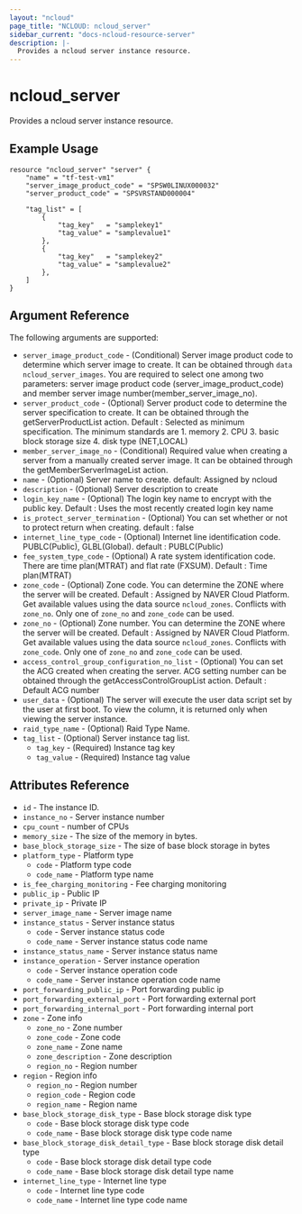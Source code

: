 ```yaml
---
layout: "ncloud"
page_title: "NCLOUD: ncloud_server"
sidebar_current: "docs-ncloud-resource-server"
description: |-
  Provides a ncloud server instance resource.
---
```


# ncloud_server

Provides a ncloud server instance resource.

## Example Usage

```hcl
resource "ncloud_server" "server" {
    "name" = "tf-test-vm1"
    "server_image_product_code" = "SPSW0LINUX000032"
    "server_product_code" = "SPSVRSTAND000004"

    "tag_list" = [
        {
            "tag_key"   = "samplekey1"
            "tag_value" = "samplevalue1"
        },
        {
            "tag_key"   = "samplekey2"
            "tag_value" = "samplevalue2"
        },
    ]
}
```

## Argument Reference

The following arguments are supported:

* `server_image_product_code` - (Conditional) Server image product code to determine which server image to create. It can be obtained through `data ncloud_server_images`. You are required to select one among two parameters: server image product code (server_image_product_code) and member server image number(member_server_image_no).
* `server_product_code` - (Optional) Server product code to determine the server specification to create. It can be obtained through the getServerProductList action. Default : Selected as minimum specification. The minimum standards are 1. memory 2. CPU 3. basic block storage size 4. disk type (NET,LOCAL)
* `member_server_image_no` - (Conditional) Required value when creating a server from a manually created server image. It can be obtained through the getMemberServerImageList action.
* `name` - (Optional) Server name to create. default: Assigned by ncloud
* `description` - (Optional) Server description to create
* `login_key_name` - (Optional) The login key name to encrypt with the public key. Default : Uses the most recently created login key name
* `is_protect_server_termination` - (Optional) You can set whether or not to protect return when creating. default : false
* `internet_line_type_code` - (Optional) Internet line identification code. PUBLC(Public), GLBL(Global). default : PUBLC(Public)
* `fee_system_type_code` - (Optional) A rate system identification code. There are time plan(MTRAT) and flat rate (FXSUM). Default : Time plan(MTRAT)
* `zone_code` - (Optional) Zone code. You can determine the ZONE where the server will be created. Default : Assigned by NAVER Cloud Platform.
    Get available values using the data source `ncloud_zones`.
    Conflicts with `zone_no`. Only one of `zone_no` and `zone_code` can be used.
* `zone_no` - (Optional) Zone number. You can determine the ZONE where the server will be created. Default : Assigned by NAVER Cloud Platform.
    Get available values using the data source `ncloud_zones`.
    Conflicts with `zone_code`. Only one of `zone_no` and `zone_code` can be used.
* `access_control_group_configuration_no_list` - (Optional) You can set the ACG created when creating the server. ACG setting number can be obtained through the getAccessControlGroupList action. Default : Default ACG number
* `user_data` - (Optional) The server will execute the user data script set by the user at first boot. To view the column, it is returned only when viewing the server instance.
* `raid_type_name` - (Optional) Raid Type Name.
* `tag_list` - (Optional) Server instance tag list.
  * `tag_key` - (Required) Instance tag key
  * `tag_value` - (Required) Instance tag value

## Attributes Reference

* `id` - The instance ID.
* `instance_no` - Server instance number
* `cpu_count` - number of CPUs
* `memory_size` - The size of the memory in bytes.
* `base_block_storage_size` - The size of base block storage in bytes
* `platform_type` - Platform type
    * `code` - Platform type code
    * `code_name` - Platform type name
* `is_fee_charging_monitoring` - Fee charging monitoring
* `public_ip` - Public IP
* `private_ip` - Private IP
* `server_image_name` - Server image name
* `instance_status` - Server instance status
    * `code` - Server instance status code
    * `code_name` - Server instance status code name
* `instance_status_name` - Server instance status name
* `instance_operation` - Server instance operation
    * `code` - Server instance operation code
    * `code_name` - Server instance operation code name
* `port_forwarding_public_ip` - Port forwarding public ip
* `port_forwarding_external_port` - Port forwarding external port
* `port_forwarding_internal_port` - Port forwarding internal port
* `zone` - Zone info
    * `zone_no` - Zone number
    * `zone_code` - Zone code
    * `zone_name` - Zone name
    * `zone_description` - Zone description
    * `region_no` - Region number
* `region` - Region info
    * `region_no` - Region number
    * `region_code` - Region code
    * `region_name` - Region name
* `base_block_storage_disk_type` - Base block storage disk type
    * `code` - Base block storage disk type code
    * `code_name` - Base block storage disk type code name
* `base_block_storage_disk_detail_type` - Base block storage disk detail type
    * `code` - Base block storage disk detail type code
    * `code_name` - Base block storage disk detail type name
* `internet_line_type` - Internet line type
    * `code` - Internet line type code
    * `code_name` - Internet line type code name
